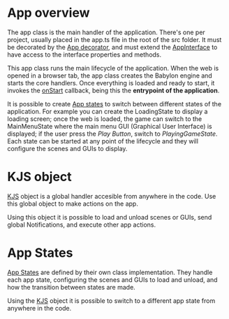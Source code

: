 # App overview
The app class is the main handler of the application. There's one per project, usually placed in the app.ts file in the root of the src folder.
It must be decorated by the [App decorator](https://khanonjs.com/api-docs/functions/decorators_app.App.html), and must extend the [AppInterface](https://khanonjs.com/api-docs/classes/decorators_app.AppInterface.html) to have access to the interface properties and methods.

This app class runs the main lifecycle of the application. When the web is opened in a browser tab, the app class creates the Babylon engine and starts the core handlers. Once everything is loaded and ready to start, it invokes the [onStart](https://khanonjs.com/api-docs/classes/decorators_app.AppInterface.html#onStart) callback, being this the **entrypoint of the application**.

It is possible to create [App states](https://khanonjs.com/api-docs/modules/decorators_app_app_state.html) to switch between different states of the application. For example you can create  the LoadingState to display a loading screen; once the web is loaded, the game can switch to the MainMenuState where the main menu GUI (Graphical User Interface) is displayed; if the user press the *Play Button*, switch to *PlayingGameState*. Each state can be started at any point of the lifecycle and they will configure the scenes and GUIs to display.

# KJS object

[KJS](https://khanonjs.com/api-docs/modules/kjs.KJS.html) object is a global handler accesible from anywhere in the code. Use this global object to make actions on the app.

Using this object it is possible to load and unload scenes or GUIs, send global Notifications, and execute other app actions.

# App States

[App States](https://khanonjs.com/api-docs/modules/decorators_app_app_state.html) are defined by their own class implementation. They handle each app state, configuring the scenes and GUIs to load and unload, and how the transition between states are made.

Using the [KJS](https://khanonjs.com/api-docs/modules/kjs.KJS.html) object it is possible to switch to a different app state from anywhere in the code.